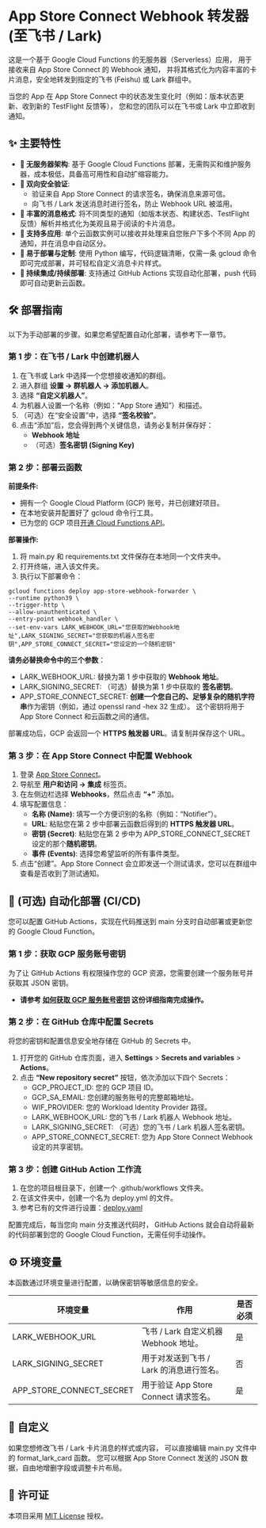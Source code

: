 # App Store Connect Webhook 转发器 (至飞书 / Lark)

这是一个基于 Google Cloud Functions 的无服务器（Serverless）应用，
用于接收来自 App Store Connect 的 Webhook 通知，
并将其格式化为内容丰富的卡片消息，安全地转发到指定的飞书 (Feishu) 或 Lark 群组中。

当您的 App 在 App Store Connect 中的状态发生变化时（例如：版本状态更新、收到新的 TestFlight 反馈等），
您和您的团队可以在飞书或 Lark 中立即收到通知。

## ✨ 主要特性

* **🚀 无服务器架构**: 基于 Google Cloud Functions 部署，无需购买和维护服务器，成本极低，具备高可用性和自动扩缩容能力。
* **🔐 双向安全验证**:
    * 验证来自 App Store Connect 的请求签名，确保消息来源可信。
    * 向飞书 / Lark 发送消息时进行签名，防止 Webhook URL 被滥用。
* **🎨 丰富的消息格式**: 将不同类型的通知（如版本状态、构建状态、TestFlight 反馈）解析并格式化为美观且易于阅读的卡片消息。
* **📱 支持多应用**: 单个云函数实例可以接收并处理来自您账户下多个不同 App 的通知，并在消息中自动区分。
* **🐍 易于部署与定制**: 使用 Python 编写，代码逻辑清晰，仅需一条 gcloud 命令即可完成部署，并可轻松自定义消息卡片样式。
* **🔄 持续集成/持续部署**: 支持通过 GitHub Actions 实现自动化部署，push 代码即可自动更新云函数。

## 🛠️ 部署指南

以下为手动部署的步骤。如果您希望配置自动化部署，请参考下一章节。

### 第 1 步：在飞书 / Lark 中创建机器人

1. 在飞书或 Lark 中选择一个您想接收通知的群组。
2. 进入群组 **设置 -> 群机器人 -> 添加机器人**。
3. 选择 **“自定义机器人”**。
4. 为机器人设置一个名称（例如：“App Store 通知”）和描述。
5. （可选）在“安全设置”中，选择 **“签名校验”**。
6. 点击“添加”后，您会得到两个关键信息，请务必复制并保存好：
    * **Webhook 地址**
    * （可选）**签名密钥 (Signing Key)**

### 第 2 步：部署云函数

**前提条件:**

* 拥有一个 Google Cloud Platform (GCP) 账号，并已创建好项目。
* 在本地安装并配置好了 gcloud 命令行工具。
* 已为您的 GCP 项目[开通 Cloud Functions API](https://console.cloud.google.com/apis/library/cloudfunctions.googleapis.com)。

**部署操作:**

1. 将 main.py 和 requirements.txt 文件保存在本地同一个文件夹中。
2. 打开终端，进入该文件夹。
3. 执行以下部署命令：

```
gcloud functions deploy app-store-webhook-forwarder \
--runtime python39 \
--trigger-http \
--allow-unauthenticated \
--entry-point webhook_handler \
--set-env-vars LARK_WEBHOOK_URL="您获取的Webhook地址",LARK_SIGNING_SECRET="您获取的机器人签名密钥",APP_STORE_CONNECT_SECRET="您设定的一个随机密钥"
```

**请务必替换命令中的三个参数**：

* LARK_WEBHOOK_URL: 替换为第 1 步中获取的 **Webhook 地址**。
* LARK_SIGNING_SECRET: （可选）替换为第 1 步中获取的 **签名密钥**。
* APP_STORE_CONNECT_SECRET: **创建一个您自己的、足够复杂的随机字符串**作为密钥（例如，通过 openssl rand -hex 32 生成）。
  这个密钥将用于 App Store Connect 和云函数之间的通信。

部署成功后，GCP 会返回一个 **HTTPS 触发器 URL**。请复制并保存这个 URL。

### 第 3 步：在 App Store Connect 中配置 Webhook

1. 登录 [App Store Connect](https://appstoreconnect.apple.com/)。
2. 导航至 **用户和访问 -> 集成** 标签页。
3. 在左侧边栏选择 **Webhooks**，然后点击 **“+”** 添加。
4. 填写配置信息：
    * **名称 (Name)**: 填写一个方便识别的名称（例如：“Notifier”）。
    * **URL**: 粘贴您在第 2 步中部署云函数后得到的 **HTTPS 触发器 URL**。
    * **密钥 (Secret)**: 粘贴您在第 2 步中为 APP_STORE_CONNECT_SECRET 设定的那个**随机密钥**。
    * **事件 (Events)**: 选择您希望监听的所有事件类型。
5. 点击“创建”。App Store Connect 会立即发送一个测试请求，您可以在群组中查看是否收到了测试通知。

## 🚀 (可选) 自动化部署 (CI/CD)

您可以配置 GitHub Actions，实现在代码推送到 main 分支时自动部署或更新您的 Google Cloud Function。

### 第 1 步：获取 GCP 服务账号密钥

为了让 GitHub Actions 有权限操作您的 GCP 资源，您需要创建一个服务账号并获取其 JSON 密钥。

* **请参考 [如何获取 GCP 服务账号密钥](https://www.google.com/search?q=gcp_service_account_key_guide.md) 这份详细指南完成操作。**

### 第 2 步：在 GitHub 仓库中配置 Secrets

将您的密钥和配置信息安全地存储在 GitHub 的 Secrets 中。

1. 打开您的 GitHub 仓库页面，进入 **Settings** > **Secrets and variables** > **Actions**。
2. 点击 **“New repository secret”** 按钮，依次添加以下四个 Secrets：
   * GCP_PROJECT_ID: 您的 GCP 项目 ID。
   * GCP_SA_EMAIL: 您创建的服务账号的完整邮箱地址。
   * WIF_PROVIDER: 您的 Workload Identity Provider 路径。
   * LARK_WEBHOOK_URL: 您的飞书 / Lark 机器人 Webhook 地址。
   * LARK_SIGNING_SECRET: （可选）您的飞书 / Lark 机器人签名密钥。
   * APP_STORE_CONNECT_SECRET: 您为 App Store Connect Webhook 设定的共享密钥。

### 第 3 步：创建 GitHub Action 工作流

1. 在您的项目根目录下，创建一个 .github/workflows 文件夹。
2. 在该文件夹中，创建一个名为 deploy.yml 的文件。
3. 参考已有的文件进行设置：[deploy.yaml](.github/workflows/deploy.yml)

配置完成后，每当您向 main 分支推送代码时，
GitHub Actions 就会自动将最新的代码部署到您的
Google Cloud Function，无需任何手动操作。

## ⚙️ 环境变量

本函数通过环境变量进行配置，以确保密钥等敏感信息的安全。

| 环境变量                     | 作用                           | 是否必须 |
|--------------------------|------------------------------|------|
| LARK_WEBHOOK_URL         | 飞书 / Lark 自定义机器Webhook 地址。   | 是    |
| LARK_SIGNING_SECRET      | 用于对发送到飞书 / Lark 的消息进行签名。     | 否    |
| APP_STORE_CONNECT_SECRET | 用于验证 App Store Connect 请求签名。 | 是    |

## 🎨 自定义

如果您想修改飞书 / Lark 卡片消息的样式或内容，
可以直接编辑 main.py 文件中的 format_lark_card 函数。
您可以根据 App Store Connect 发送的 JSON 数据，自由地增删字段或调整卡片布局。

## 📄 许可证

本项目采用 [MIT License](https://opensource.org/licenses/MIT) 授权。
